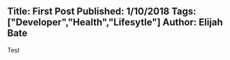 Title: First Post
Published: 1/10/2018
Tags: ["Developer","Health","Lifesytle"]
Author: Elijah Bate
---
Test
